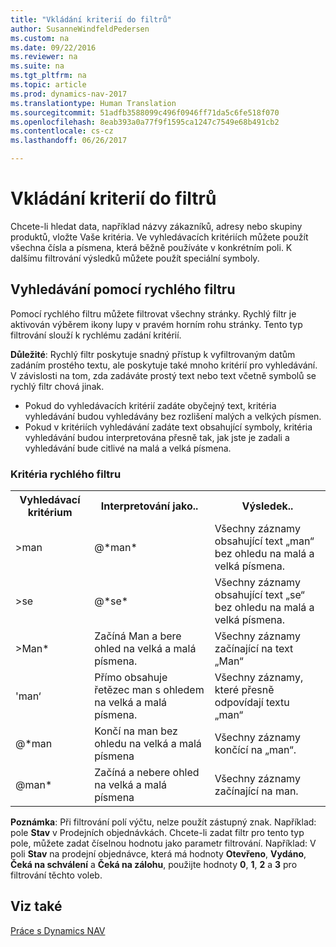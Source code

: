 ```yaml
---
title: "Vkládání kriterií do filtrů"
author: SusanneWindfeldPedersen
ms.custom: na
ms.date: 09/22/2016
ms.reviewer: na
ms.suite: na
ms.tgt_pltfrm: na
ms.topic: article
ms.prod: dynamics-nav-2017
ms.translationtype: Human Translation
ms.sourcegitcommit: 51adfb3588099c496f0946ff71da5c6fe518f070
ms.openlocfilehash: 8eab393a0a77f9f1595ca1247c7549e68b491cb2
ms.contentlocale: cs-cz
ms.lasthandoff: 06/26/2017

---
```


# <a name="entering-criteria-in-filters"></a>Vkládání kriterií do filtrů
Chcete-li hledat data, například názvy zákazníků, adresy nebo skupiny produktů, vložte Vaše kritéria. Ve vyhledávacích kritériích můžete použít všechna čísla a písmena, která běžně používáte v konkrétním poli. K dalšímu filtrování výsledků můžete použít speciální symboly.

## <a name="searching-using-the-quick-filter"></a>Vyhledávání pomocí rychlého filtru
Pomocí rychlého filtru můžete filtrovat všechny stránky. Rychlý filtr je aktivován výběrem ikony lupy v pravém horním rohu stránky. Tento typ filtrování slouží k rychlému zadání kritérií.

**Důležité**: Rychlý filtr poskytuje snadný přístup k vyfiltrovaným datům zadáním prostého textu, ale poskytuje také mnoho kritérií pro vyhledávání. V závislosti na tom, zda zadáváte prostý text nebo text včetně symbolů se rychlý filtr chová jinak.  
- Pokud do vyhledávacích kritérií zadáte obyčejný text, kritéria vyhledávání budou vyhledávány bez rozlišení malých a velkých písmen.  
- Pokud v kritériích vyhledávání zadáte text obsahující symboly, kritéria vyhledávání budou interpretována přesně tak, jak jste je zadali a vyhledávání bude citlivé na malá a velká písmena.

### <a name="quick-filter-criteria"></a>Kritéria rychlého filtru
<!-- html syntax because symbols conflict with MarkDown syntax -->
<TABLE>
  <TR>
    <TH>Vyhledávací kritérium</TH>
    <TH>Interpretování jako..</TH>
    <TH>Výsledek..</TH>
  </TR>
  <TR>
    <TD>>man</TD>
    <TD>@*man*</TD>
    <TD>Všechny záznamy obsahující text „man“ bez ohledu na malá a velká písmena.</TD>
  </TR>
  <TR>
    <TD>>se</TD>
    <TD>@*se*</TD>
    <TD>Všechny záznamy obsahující text „se“ bez ohledu na malá a velká písmena.</TD>
  </TR>
  <TR>
    <TD>>Man*</TD>
    <TD>Začíná Man a bere ohled na velká a malá písmena.</TD>
    <TD>Všechny záznamy začínající na text „Man“</TD>
  </TR>
  <TR>
    <TD>'man‘</TD>
    <TD>Přímo obsahuje řetězec man s ohledem na velká a malá písmena.</TD>
    <TD>Všechny záznamy, které přesně odpovídají textu „man“</TD>
  </TR>
  <TR>
    <TD>@*man</TD>
    <TD>Končí na man bez ohledu na velká a malá písmena</TD>
    <TD>Všechny záznamy končící na „man“.</TD>
  </TR>
  <TR>
    <TD>@man*</TD>
    <TD>Začíná a nebere ohled na velká a malá písmena</TD>
    <TD>Všechny záznamy začínající na man.</TD>
  </TR>
</TABLE>

**Poznámka**: Při filtrování polí výčtu, nelze použít zástupný znak. Například: pole **Stav** v Prodejních objednávkách. Chcete-li zadat filtr pro tento typ pole, můžete zadat číselnou hodnotu jako parametr filtrování. Například: V poli **Stav** na prodejní objednávce, která má hodnoty **Otevřeno**, **Vydáno**, **Čeká na schválení** a **Čeká na zálohu**, použijte hodnoty **0**, **1**, **2** a **3** pro filtrování těchto voleb.  

## <a name="see-also"></a>Viz také
[Práce s Dynamics NAV](ui-work-product.md)

